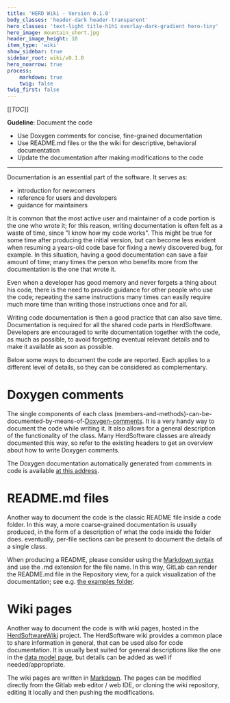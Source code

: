 ```yaml
---
title: 'HERD Wiki - Version 0.1.0'
body_classes: 'header-dark header-transparent'
hero_classes: 'text-light title-h1h1 overlay-dark-gradient hero-tiny'
hero_image: mountain_short.jpg
header_image_height: 10
item_type: 'wiki'
show_sidebar: true
sidebar_root: wiki/v0.1.0
hero_noarrow: true
process:
    markdown: true
    twig: false
twig_first: false
---
```


[[_TOC_]]

**Gudeline**: Document the code
* Use Doxygen comments for concise, fine-grained documentation
* Use README.md files or the the wiki for descriptive, behavioral documentation
* Update the documentation after making modifications to the code

---

Documentation is an essential part of the software. It serves as:
* introduction for newcomers
* reference for users and developers
* guidance for maintainers

It is common that the most active user and maintainer of a code portion is the one who wrote it; for this reason, writing documentation is often felt as a waste of time, since "I know how my code works". This might be true for some time after producing the initial version, but can become less evident when resuming a years-old code base for fixing a newly discovered bug, for example. In this situation, having a good documentation can save a fair amount of time; many times the person who benefits more from the documentation is the one that wrote it.

Even when a developer has good memory and never forgets a thing about his code, there is the need to provide guidance for other people who use the code; repeating the same instructions many times can easily require much more time than writing those instructions once and for all.

Writing code documentation is then a good practice that can also save time. Documentation is required for all the shared code parts in HerdSoftware. Developers are encouraged to write documentation together with the code, as much as possible, to avoid forgetting eventual relevant details and to make it available as soon as possible.

Below some ways to document the code are reported. Each applies to a different level of details, so they can be considered as complementary.

# Doxygen comments
The single components of each class (members-and-methods)-can-be-documented-by-means-of-[Doxygen-comments](Developer's-manual/Tools.md#doxygen). It is a very handy way to document the code while writing it. It also allows for a general description of the functionality of the class. Many HerdSoftware classes are already documented this way, so refer to the existing headers to get an overview about how to write Doxygen comments.

The Doxygen documentation automatically generated from comments in code is available [at this address](https://wizard.fi.infn.it/herd/software/doxygen).

# README.md files
Another way to document the code is the classic README file inside a code folder. In this way, a more coarse-grained documentation is usually produced, in the form of a description of what the code inside the folder does. eventually, per-file sections can be present to document the details of a single class.

When producing a README, please consider using the [Markdown syntax](https://spec.commonmark.org/) and use the .md extension for the file name. In this way, GitLab can render the README.md file in the Repository view, for a quick visualization of the documentation; see e.g. [the examples folder](https://git.recas.ba.infn.it/herd/HerdSoftware/tree/master/examples).

# Wiki pages
Another way to document the code is with wiki pages, hosted in the
[HerdSoftwareWiki](https://git.recas.ba.infn.it/herd/HerdSoftwareWiki) project.
The HerdSoftware wiki provides a common place to share information in general,
that can be used also for code documentation. It is usually best suited for
general descriptions like the one in the [data model page](User's-manual/Data-model.md),
but details can be added as well if needed/appropriate.

The wiki pages are written in [Markdown](https://spec.commonmark.org). The
pages can be modified directly from the Gitlab web editor / web IDE, or cloning
the wiki repository, editing it locally and then pushing the modifications.
